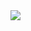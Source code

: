 
<img src="https://capsule-render.vercel.app/api?type=waving&color=auto&height=300&section=header&text=Hi%20&fontSize=90&desc=i'm su yeon&descSize=30&descAlign=60&descAlignY=65" />
<!--
**Suyeonkim07/Suyeonkim07** is a ✨ _special_ ✨ repository because its `README.md` (this file) appears on your GitHub profile.
Skills
<img src="https://img.shields.io/badge/Spring Boot-6DB33F?style=flat-square&logo=Spring Boot&logoColor=green"/> 

- 🔭 I’m currently working on ...
- 🌱 I’m currently learning ...
- 👯 I’m looking to collaborate on ...
- 🤔 I’m looking for help with ...
- 💬 Ask me about ...
- 📫 How to reach me: ...
- 😄 Pronouns: ...
- ⚡ Fun fact: ...
-->
